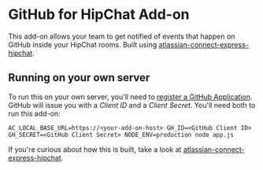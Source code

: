 # GitHub for HipChat Add-on

This add-on allows your team to get notified of events that happen on GitHub inside your HipChat rooms. Built using [atlassian-connect-express-hipchat](https://bitbucket.org/hipchat/atlassian-connect-express-hipchat).

## Running on your own server

To run this on your own server, you'll need to [register a GitHub Application](https://github.com/settings/applications/new). GitHub will issue you with a *Client ID* and a *Client Secret*. You'll need both to run this add-on:

    AC_LOCAL_BASE_URL=https://<your-add-on-host> GH_ID=<GitHub Client ID> GH_SECRET=<GitHub Client Secret> NODE_ENV=production node app.js

If you're curious about how this is built, take a look at [atlassian-connect-express-hipchat](https://bitbucket.org/hipchat/atlassian-connect-express-hipchat).